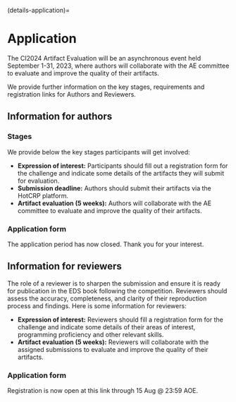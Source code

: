(details-application)=

# Application

The CI2024 Artifact Evaluation will be an asynchronous event held September 1-31, 2023, where authors will collaborate with the AE committee to evaluate and improve the quality of their artifacts.

We provide further information on the key stages, requirements and registration links for Authors and Reviewers.

## Information for authors

### Stages

We provide below the key stages participants will get involved:

* **Expression of interest:** Participants should fill out a registration form for the challenge and indicate some details of the artifacts they will submit for evaluation.
* **Submission deadline:** Authors should submit their artifacts via the HotCRP platform.
* **Artifact evaluation (5 weeks):** Authors will collaborate with the AE committee to evaluate and improve the quality of their artifacts.

### Application form

The application period has now closed. Thank you for your interest.

## Information for reviewers

The role of a reviewer is to sharpen the submission and ensure it is ready for publication in the EDS book following the competition. 
Reviewers should assess the accuracy, completeness, and clarity of their reproduction process and findings. 
Here is some information for reviewers:

* **Expression of interest:** Reviewers should fill a registration form for the challenge and indicate some details of their areas of interest, programming proficiency and other relevant skills.
* **Artifact evaluation (5 weeks):** Reviewers will collaborate with the assigned submissions to evaluate and improve the quality of their artifacts.

### Application form

Registration is now open at this link through 15 Aug @ 23:59 AOE.
